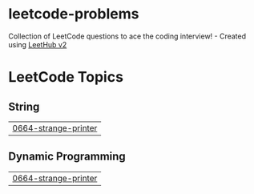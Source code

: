 # leetcode-problems
Collection of LeetCode questions to ace the coding interview! - Created using [LeetHub v2](https://github.com/arunbhardwaj/LeetHub-2.0)

<!---LeetCode Topics Start-->
# LeetCode Topics
## String
|  |
| ------- |
| [0664-strange-printer](https://github.com/khairul111010/leetcode-problems/tree/master/0664-strange-printer) |
## Dynamic Programming
|  |
| ------- |
| [0664-strange-printer](https://github.com/khairul111010/leetcode-problems/tree/master/0664-strange-printer) |
<!---LeetCode Topics End-->